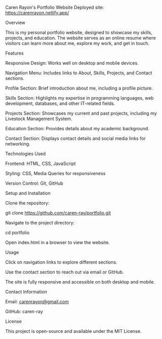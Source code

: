 Caren Rayon's Portfolio Website
Deployed site: https://carenrayon.netlify.app/

Overview

This is my personal portfolio website, designed to showcase my skills, projects, and education. The website serves as an online resume where visitors can learn more about me, explore my work, and get in touch.

Features

Responsive Design: Works well on desktop and mobile devices.

Navigation Menu: Includes links to About, Skills, Projects, and Contact sections.

Profile Section: Brief introduction about me, including a profile picture.

Skills Section: Highlights my expertise in programming languages, web development, databases, and other IT-related fields.

Projects Section: Showcases my current and past projects, including my Livestock Management System.

Education Section: Provides details about my academic background.

Contact Section: Displays contact details and social media links for networking.

Technologies Used

Frontend: HTML, CSS, JavaScript

Styling: CSS, Media Queries for responsiveness

Version Control: Git, GitHub

Setup and Installation

Clone the repository:

git clone https://github.com/caren-ray/portfolio.git

Navigate to the project directory:

cd portfolio

Open index.html in a browser to view the website.

Usage

Click on navigation links to explore different sections.

Use the contact section to reach out via email or GitHub.

The site is fully responsive and accessible on both desktop and mobile.

Contact Information

Email: carenrayon@gmail.com

GitHub: caren-ray


License

This project is open-source and available under the MIT License.


